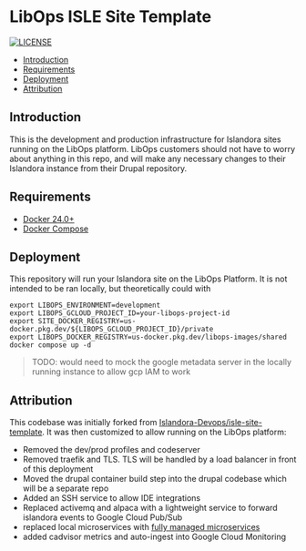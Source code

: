 # LibOps ISLE Site Template

[![LICENSE](https://img.shields.io/badge/license-MIT-blue.svg?style=flat-square)](./LICENSE)

- [Introduction](#introduction)
- [Requirements](#requirements)
- [Deployment](#deployment)
- [Attribution](#attribution)

## Introduction

This is the development and production infrastructure for Islandora sites running on the LibOps platform. LibOps customers should not have to worry about anything in this repo, and will make any necessary changes to their Islandora instance from their Drupal repository.

## Requirements

- [Docker 24.0+](https://docs.docker.com/get-docker/)
- [Docker Compose](https://docs.docker.com/compose/install/linux/)

## Deployment

This repository will run your Islandora site on the LibOps Platform. It is not intended to be ran locally, but theoretically could with

```
export LIBOPS_ENVIRONMENT=development
export LIBOPS_GCLOUD_PROJECT_ID=your-libops-project-id
export SITE_DOCKER_REGISTRY=us-docker.pkg.dev/${LIBOPS_GCLOUD_PROJECT_ID}/private
export LIBOPS_DOCKER_REGISTRY=us-docker.pkg.dev/libops-images/shared
docker compose up -d
```

> TODO: would need to mock the google metadata server in the locally running instance to allow gcp IAM to work

## Attribution

This codebase was initially forked from [Islandora-Devops/isle-site-template](https://github.com/islandora-devops/isle-site-template/). It was then customized to allow running on the LibOps platform:

- Removed the dev/prod profiles and codeserver
- Removed traefik and TLS. TLS will be handled by a load balancer in front of this deployment
- Moved the drupal container build step into the drupal codebase which will be a separate repo
- Added an SSH service to allow IDE integrations
- Replaced activemq and alpaca with a lightweight service to forward islandora events to Google Cloud Pub/Sub
- replaced local microservices with [fully managed microservices](https://github.com/libops/islandora-microservices)
- added cadvisor metrics and auto-ingest into Google Cloud Monitoring
